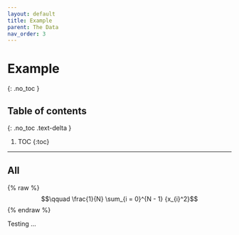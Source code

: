 ```yaml
---
layout: default
title: Example
parent: The Data
nav_order: 3
---
```


# Example
{: .no_toc }

## Table of contents
{: .no_toc .text-delta }

1. TOC
{:toc}

---

## All

{% raw %}
$$\qquad \frac{1}{N} \sum_{i = 0}^{N - 1} {x_{i}^2}$$
{% endraw %}

Testing ...
